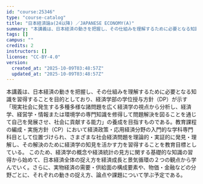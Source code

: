 ```yaml
---
id: "course:25346"
type: "course-catalog"
title: "日本経済論a(24以降) ／JAPANESE ECONOMY(A)"
summary: "本講義は、日本経済の動きを把握し、その仕組みを理解するために必要となる知識を習得することを目的としており、経済学部の学位授与方針（DP）が示す「現実社会に発生する多種多様な諸問題を広く経済学の視点から分析し、経済学、経営学・情報または環境学…"
tags: []
campus: ""
credits: 2
instructors: []
license: "CC-BY-4.0"
version:
  created_at: "2025-10-09T03:48:57Z"
  updated_at: "2025-10-09T03:48:57Z"
---
```

本講義は、日本経済の動きを把握し、その仕組みを理解するために必要となる知識を習得することを目的としており、経済学部の学位授与方針（DP）が示す「現実社会に発生する多種多様な諸問題を広く経済学の視点から分析し、経済学、経営学・情報または環境学の専門知識を修得して問題解決を図ることを通じて自己を発展させ、社会に貢献する能力」の養成を目指すものである。教育課程の編成・実施方針（CP）において経済政策・応用経済分野の入門的な学科専門科目として位置づけられ、さまざまな社会経済問題を理論的・実証的に発見・理解し、その解決のために経済学の知見を活かす力を習得することを教育目標としている。 このため、経済学の概念や経済統計の見方に関する基礎的な知識の習得から始めて、日本経済全体の捉え方を経済成長と景気循環の２つの観点から学んでいく。さらに、実物経済の需要・供給面の構成要素や、物価・金融などの分野ごとに、それぞれの動きの捉え方、論点や課題について学ぶ予定である。
